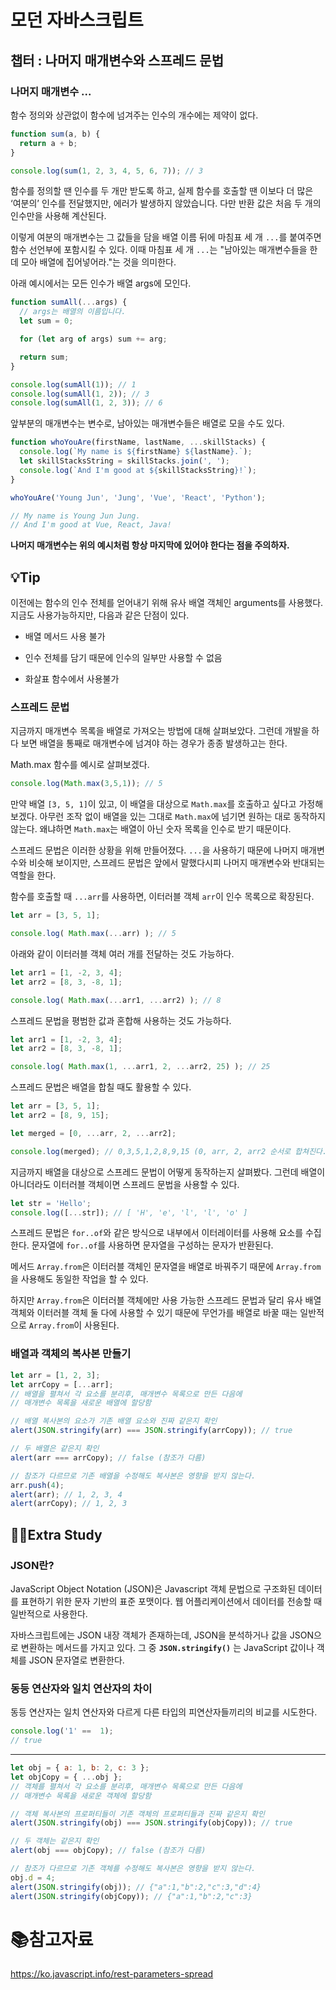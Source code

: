 # 모던 자바스크립트

## 챕터 : 나머지 매개변수와 스프레드 문법

### 나머지 매개변수 ...

함수 정의와 상관없이 함수에 넘겨주는 인수의 개수에는 제약이 없다.

```js
function sum(a, b) {
  return a + b;
}

console.log(sum(1, 2, 3, 4, 5, 6, 7)); // 3
```

함수를 정의할 땐 인수를 두 개만 받도록 하고, 실제 함수를 호출할 땐 이보다 더 많은 ‘여분의’ 인수를 전달했지만, 에러가 발생하지 않았습니다. 다만 반환 값은 처음 두 개의 인수만을 사용해 계산된다.

이렇게 여분의 매개변수는 그 값들을 담을 배열 이름 뒤에 마침표 세 개 `...`를 붙여주면 함수 선언부에 포함시킬 수 있다. 이때 마침표 세 개 `...`는 "남아있는 매개변수들을 한데 모아 배열에 집어넣어라."는 것을 의미한다.

아래 예시에서는 모든 인수가 배열 args에 모인다.

```js
function sumAll(...args) {
  // args는 배열의 이름입니다.
  let sum = 0;

  for (let arg of args) sum += arg;

  return sum;
}

console.log(sumAll(1)); // 1
console.log(sumAll(1, 2)); // 3
console.log(sumAll(1, 2, 3)); // 6
```

앞부분의 매개변수는 변수로, 남아있는 매개변수들은 배열로 모을 수도 있다.

```js
function whoYouAre(firstName, lastName, ...skillStacks) {
  console.log(`My name is ${firstName} ${lastName}.`);
  let skillStacksString = skillStacks.join(', ');
  console.log(`And I'm good at ${skillStacksString}!`);
}

whoYouAre('Young Jun', 'Jung', 'Vue', 'React', 'Python');  

// My name is Young Jun Jung.
// And I'm good at Vue, React, Java!
```

**나머지 매개변수는 위의 예시처럼 항상 마지막에 있어야 한다는 점을 주의하자.**

## :bulb:Tip

이전에는 함수의 인수 전체를 얻어내기 위해 유사 배열 객체인 arguments를 사용했다. 지금도 사용가능하지만, 다음과 같은 단점이 있다.

- 배열 메서드 사용 불가

- 인수 전체를 담기 때문에 인수의 일부만 사용할 수 없음

- 화살표 함수에서 사용불가

### 스프레드 문법

지금까지 매개변수 목록을 배열로 가져오는 방법에 대해 살펴보았다. 그런데 개발을 하다 보면 배열을 통째로 매개변수에 넘겨야 하는 경우가 종종 발생하고는 한다.

Math.max 함수를 예시로 살펴보겠다.

```js
console.log(Math.max(3,5,1)); // 5
```

만약 배열 `[3, 5, 1]`이 있고, 이 배열을 대상으로 `Math.max`를 호출하고 싶다고 가정해보겠다. 아무런 조작 없이 배열을 있는 그대로 `Math.max`에 넘기면 원하는 대로 동작하지 않는다. 왜냐하면 `Math.max`는 배열이 아닌 숫자 목록을 인수로 받기 때문이다.

스프레드 문법은 이러한 상황을 위해 만들어졌다. `...`을 사용하기 때문에 나머지 매개변수와 비슷해 보이지만, 스프레드 문법은 앞에서 말했다시피 나머지 매개변수와 반대되는 역할을 한다.

함수를 호출할 때 `...arr`를 사용하면, 이터러블 객체 `arr`이 인수 목록으로 확장된다.

```js
let arr = [3, 5, 1];

console.log( Math.max(...arr) ); // 5 
```

아래와 같이 이터러블 객체 여러 개를 전달하는 것도 가능하다.

```js
let arr1 = [1, -2, 3, 4];
let arr2 = [8, 3, -8, 1];

console.log( Math.max(...arr1, ...arr2) ); // 8
```

스프레드 문법을 평범한 값과 혼합해 사용하는 것도 가능하다.

```js
let arr1 = [1, -2, 3, 4];
let arr2 = [8, 3, -8, 1];

console.log( Math.max(1, ...arr1, 2, ...arr2, 25) ); // 25
```

스프레드 문법은 배열을 합칠 때도 활용할 수 있다.

```js
let arr = [3, 5, 1];
let arr2 = [8, 9, 15];

let merged = [0, ...arr, 2, ...arr2];

console.log(merged); // 0,3,5,1,2,8,9,15 (0, arr, 2, arr2 순서로 합쳐진다.)
```

지금까지 배열을 대상으로 스프레드 문법이 어떻게 동작하는지 살펴봤다. 그런데 배열이 아니더라도 이터러블 객체이면 스프레드 문법을 사용할 수 있다.

```js
let str = 'Hello';
console.log([...str]); // [ 'H', 'e', 'l', 'l', 'o' ]
```

스프레드 문법은 `for..of`와 같은 방식으로 내부에서 이터레이터를 사용해 요소를 수집한다. 문자열에 `for..of`를 사용하면 문자열을 구성하는 문자가 반환된다.

메서드 `Array.from`은 이터러블 객체인 문자열을 배열로 바꿔주기 때문에 `Array.from`을 사용해도 동일한 작업을 할 수 있다.

하지만 `Array.from`은 이터러블 객체에만 사용 가능한 스프레드 문법과 달리 유사 배열 객체와 이터러블 객체 둘 다에 사용할 수 있기 때문에 무언가를 배열로 바꿀 때는 일반적으로 `Array.from`이 사용된다.

### 배열과 객체의 복사본 만들기

```js
let arr = [1, 2, 3];
let arrCopy = [...arr];
// 배열을 펼쳐서 각 요소를 분리후, 매개변수 목록으로 만든 다음에
// 매개변수 목록을 새로운 배열에 할당함

// 배열 복사본의 요소가 기존 배열 요소와 진짜 같은지 확인
alert(JSON.stringify(arr) === JSON.stringify(arrCopy)); // true

// 두 배열은 같은지 확인
alert(arr === arrCopy); // false (참조가 다름)

// 참조가 다르므로 기존 배열을 수정해도 복사본은 영향을 받지 않는다.
arr.push(4);
alert(arr); // 1, 2, 3, 4
alert(arrCopy); // 1, 2, 3
```

## :man_technologist:Extra Study

### JSON란?

JavaScript Object Notation (JSON)은 Javascript 객체 문법으로 구조화된 데이터를 표현하기 위한 문자 기반의 표준 포맷이다. 웹 어플리케이션에서 데이터를 전송할 때 일반적으로 사용한다.

자바스크립트에는 JSON 내장 객체가 존재하는데, JSON을 분석하거나 값을 JSON으로 변환하는 메서드를 가지고 있다. 그 중 **`JSON.stringify()`** 는 JavaScript 값이나 객체를 JSON 문자열로 변환한다.

### 동등 연산자와 일치 연산자의 차이

동등 연산자는 일치 연산자와 다르게 다른 타입의 피연산자들끼리의 비교를 시도한다.

```js
console.log('1' ==  1);
// true
```

___

```js
let obj = { a: 1, b: 2, c: 3 };
let objCopy = { ...obj };
// 객체를 펼쳐서 각 요소를 분리후, 매개변수 목록으로 만든 다음에
// 매개변수 목록을 새로운 객체에 할당함

// 객체 복사본의 프로퍼티들이 기존 객체의 프로퍼티들과 진짜 같은지 확인
alert(JSON.stringify(obj) === JSON.stringify(objCopy)); // true

// 두 객체는 같은지 확인
alert(obj === objCopy); // false (참조가 다름)

// 참조가 다르므로 기존 객체를 수정해도 복사본은 영향을 받지 않는다.
obj.d = 4;
alert(JSON.stringify(obj)); // {"a":1,"b":2,"c":3,"d":4}
alert(JSON.stringify(objCopy)); // {"a":1,"b":2,"c":3}
```

# :books:참고자료

https://ko.javascript.info/rest-parameters-spread


